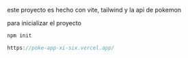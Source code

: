 este proyecto es hecho con vite, tailwind y la api de pokemon

para inicializar el proyecto
```js
npm init
```

```js
https://poke-app-xi-six.vercel.app/
```
